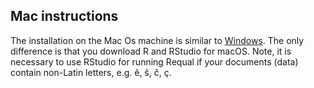 ## Mac instructions

The installation on the Mac Os machine is similar to [Windows](https://github.com/RE-QDA/requal/wiki/ReQual-for-Windows). The only difference is that you download R and RStudio for macOS. Note, it is necessary to use RStudio for running Requal if your documents (data) contain non-Latin letters, e.g. ě, š, č, ç.
